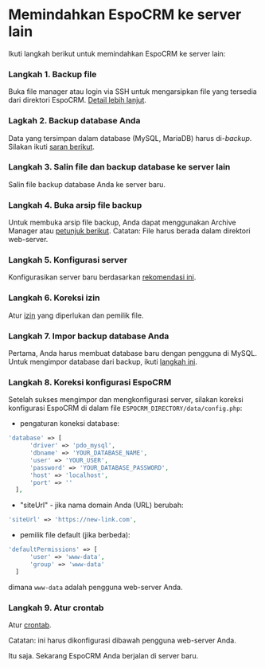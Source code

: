 # Memindahkan EspoCRM ke server lain

Ikuti langkah berikut untuk memindahkan EspoCRM ke server lain:

### Langkah 1. Backup file

Buka file manager atau login via SSH untuk mengarsipkan file yang tersedia dari direktori EspoCRM. [Detail lebih lanjut](backup-and-restore.md#langkah-1-backup-file).

### Lagkah 2. Backup database Anda

Data yang tersimpan dalam database (MySQL, MariaDB) harus di-_backup_. Silakan ikuti [saran berikut](backup-and-restore.md#langkah-2-backup-database).

### Langkah 3. Salin file dan backup database ke server lain

Salin file backup database Anda ke server baru.

### Langkah 4. Buka arsip file backup

Untuk membuka arsip file backup, Anda dapat menggunakan Archive Manager atau [petunjuk berikut](backup-and-restore.md#langkah-1-buka-arsip-file-backup).
Catatan: File harus berada dalam direktori web-server.

### Langkah 5. Konfigurasi server

Konfigurasikan server baru berdasarkan [rekomendasi ini](server-configuration.md).

### Langkah 6. Koreksi izin

Atur [izin](server-configuration.md#izin-yang-diperlukan-untuk-sistem-berbasis-unix) yang diperlukan dan pemilik file.

### Langkah 7. Impor backup database Anda

Pertama, Anda harus membuat database baru dengan pengguna di MySQL. Untuk mengimpor database dari backup, ikuti [langkah ini](backup-and-restore.md#langkah-3-impor-database-dump).

### Langkah 8. Koreksi konfigurasi EspoCRM

Setelah sukses mengimpor dan mengkonfigurasi server, silakan koreksi konfigurasi EspoCRM di dalam file `ESPOCRM_DIRECTORY/data/config.php`:

 * pengaturan koneksi database:

  ```php
  'database' => [
        'driver' => 'pdo_mysql',
        'dbname' => 'YOUR_DATABASE_NAME',
        'user' => 'YOUR_USER',
        'password' => 'YOUR_DATABASE_PASSWORD',
        'host' => 'localhost',
        'port' => ''
    ],
  ```

   * "siteUrl" - jika nama domain Anda (URL) berubah:

  ```php
  'siteUrl' => 'https://new-link.com',
  ```

  * pemilik file default (jika berbeda):

  ```php
  'defaultPermissions' => [
        'user' => 'www-data',
        'group' => 'www-data'
    ]
  ```

  dimana `www-data` adalah pengguna web-server Anda.

### Langkah 9. Atur crontab

Atur [crontab](server-configuration.md#mengatur-crontab).

Catatan: ini harus dikonfigurasi dibawah pengguna web-server Anda.

Itu saja. Sekarang EspoCRM Anda berjalan di server baru.
